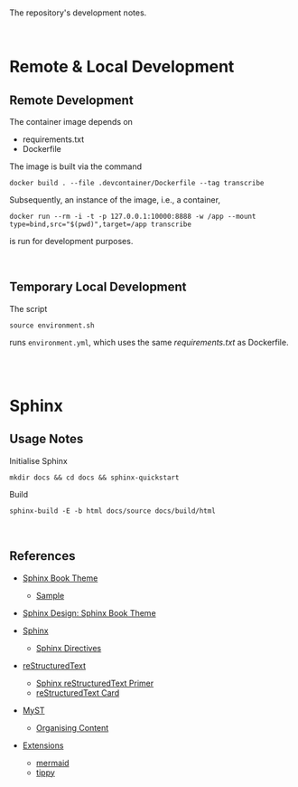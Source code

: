 <br>

The repository's development notes.

<br>

# Remote & Local Development

## Remote Development

The container image depends on

* requirements.txt
* Dockerfile

The image is built via the command

```shell
docker build . --file .devcontainer/Dockerfile --tag transcribe
```

Subsequently, an instance of the image, i.e., a container,

```shell
docker run --rm -i -t -p 127.0.0.1:10000:8888 -w /app --mount type=bind,src="$(pwd)",target=/app transcribe
```

is run for development purposes.

<br>

## Temporary Local Development

The script 

```shell
source environment.sh
```

runs `environment.yml`, which uses the same *requirements.txt* as Dockerfile.

<br>
<br>

# Sphinx

## Usage Notes

Initialise Sphinx

```shell
mkdir docs && cd docs && sphinx-quickstart
```

Build

```shell
sphinx-build -E -b html docs/source docs/build/html
```

<br>

## References

* [Sphinx Book Theme](https://sphinx-book-theme.readthedocs.io/en/stable/index.html)
  * [Sample](https://sphinx-book-theme.readthedocs.io/en/stable/reference/kitchen-sink/index.html)
* [Sphinx Design: Sphinx Book Theme](https://sphinx-design.readthedocs.io/en/sbt-theme/)


* [Sphinx](https://www.sphinx-doc.org/en/master/index.html)
  * [Sphinx Directives](https://www.sphinx-doc.org/en/master/usage/restructuredtext/directives.html)
* [reStructuredText](https://docutils.sourceforge.io/rst.html)
  * [Sphinx reStructuredText Primer](https://www.sphinx-doc.org/en/master/usage/restructuredtext/index.html)
  * [reStructuredText Card](https://bashtage.github.io/sphinx-material/rst-cheatsheet/rst-cheatsheet.html)
* [MyST](https://myst-parser.readthedocs.io/en/latest/index.html)
  * [Organising Content](https://myst-parser.readthedocs.io/en/latest/syntax/organising_content.html#using-toctree-to-include-other-documents-as-children)
* [Extensions](https://myst-parser.readthedocs.io/en/latest/intro.html#extending-sphinx)
  * [mermaid](https://mermaid.js.org/intro/)
  * [tippy](https://sphinx-tippy.readthedocs.io/en/latest/)

<br>
<br>

<br>
<br>

<br>
<br>

<br>
<br>
